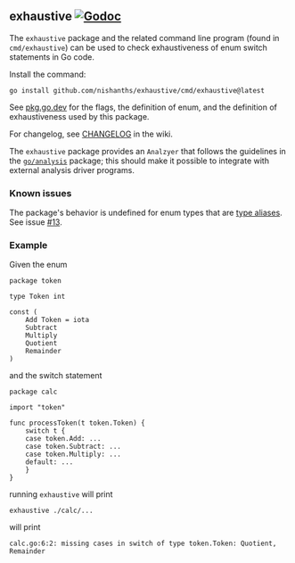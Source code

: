 ## exhaustive [![Godoc][2]][1]

The `exhaustive` package and the related command line program (found in
`cmd/exhaustive`) can be used to check exhaustiveness of enum switch
statements in Go code.

Install the command:

```
go install github.com/nishanths/exhaustive/cmd/exhaustive@latest
```

See [pkg.go.dev][6] for the flags, the definition of enum, and the
definition of exhaustiveness used by this package.

For changelog, see [CHANGELOG][changelog] in the wiki.

The `exhaustive` package provides an `Analzyer` that follows the
guidelines in the [`go/analysis`][3] package; this should make
it possible to integrate with external analysis driver programs.

### Known issues

The package's behavior is undefined for enum types that are [type
aliases][4]. See issue [#13][5].

### Example

Given the enum

```
package token

type Token int

const (
	Add Token = iota
	Subtract
	Multiply
	Quotient
	Remainder
)
```

and the switch statement

```
package calc

import "token"

func processToken(t token.Token) {
	switch t {
	case token.Add: ...
	case token.Subtract: ...
	case token.Multiply: ...
	default: ...
	}
}
```

running `exhaustive` will print

```
exhaustive ./calc/...
```

will print

```
calc.go:6:2: missing cases in switch of type token.Token: Quotient, Remainder
```

[1]: https://godoc.org/github.com/nishanths/exhaustive
[2]: https://godoc.org/github.com/nishanths/exhaustive?status.svg
[3]: https://pkg.go.dev/golang.org/x/tools/go/analysis
[4]: https://go.googlesource.com/proposal/+/master/design/18130-type-alias.md
[5]: https://github.com/nishanths/exhaustive/issues/13
[6]: https://pkg.go.dev/github.com/nishanths/exhaustive#section-documentation
[changelog]: https://github.com/nishanths/exhaustive/wiki/CHANGELOG
